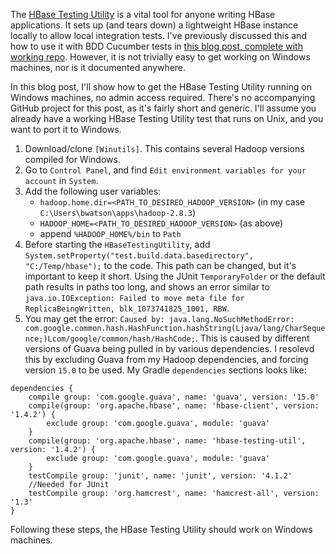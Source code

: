 The [HBase Testing Utility] is a vital tool for anyone writing HBase applications. It sets up (and tears down) a lightweight HBase instance locally to allow local integration tests. I've previously discussed this and how to use it with BDD Cucumber tests in [this blog post, complete with working repo]. However, it is not trivially easy to get working on Windows machines, nor is it documented anywhere.

In this blog post, I'll show how to get the HBase Testing Utility running on Windows machines, no admin access required. There's no accompanying GitHub project for this post, as it's fairly short and generic. I'll assume you already have a working HBase Testing Utility test that runs on Unix, and you want to port it to Windows.

1. Download/clone `[Winutils]`. This contains several Hadoop versions compiled for Windows.
2. Go to `Control Panel`, and find `Edit environment variables for your account` in `System`.
3. Add the following user variables:
   - `hadoop.home.dir=<PATH_TO_DESIRED_HADOOP_VERSION>` (in my case `C:\Users\bwatson\apps\hadoop-2.8.3`)
   - `HADOOP_HOME=<PATH_TO_DESIRED_HADOOP_VERSION>` (as above)
   - append `%HADOOP_HOME%/bin` to `Path`
4. Before starting the `HBaseTestingUtility`, add `System.setProperty("test.build.data.basedirectory", "C:/Temp/hbase");` to the code. This path can be changed, but it's important to keep it short. Using the JUnit `TemporaryFolder` or the default path results in paths too long, and shows an error similar to `java.io.IOException: Failed to move meta file for ReplicaBeingWritten, blk_1073741825_1001, RBW`.
5. You may get the error: `Caused by: java.lang.NoSuchMethodError: com.google.common.hash.HashFunction.hashString(Ljava/lang/CharSequence;)Lcom/google/common/hash/HashCode;`. This is caused by different versions of Guava being pulled in by various dependencies. I resolevd this by excluding Guava from my Hadoop dependencies, and forcing version `15.0` to be used. My Gradle `dependencies` sections looks like:

```
dependencies {
    compile group: 'com.google.guava', name: 'guava', version: '15.0'
    compile(group: 'org.apache.hbase', name: 'hbase-client', version: '1.4.2') {
        exclude group: 'com.google.guava', module: 'guava'
    }
    compile(group: 'org.apache.hbase', name: 'hbase-testing-util', version: '1.4.2') {
        exclude group: 'com.google.guava', module: 'guava'
    }
    testCompile group: 'junit', name: 'junit', version: '4.1.2'
    //Needed for JUnit
    testCompile group: 'org.hamcrest', name: 'hamcrest-all', version: '1.3'
}
```

Following these steps, the HBase Testing Utility should work on Windows machines.

[Winutils]:https://github.com/steveloughran/winutils
[HBase Testing Utility]:https://hbase.apache.org/testapidocs/org/apache/hadoop/hbase/HBaseTestingUtility.html
[this blog post, complete with working repo]:http://www.hadoopathome.co.uk/Testing-Hbase-Applications-with-BDD-Integration-Tests/
